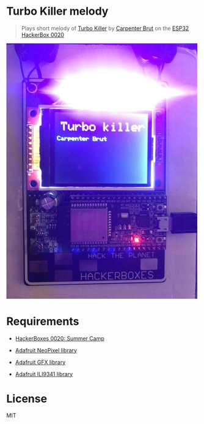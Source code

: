# Turbo Killer melody

> Plays short melody of [Turbo Killer](https://www.youtube.com/watch?v=wy9r2qeouiQ) by [Carpenter Brut](https://en.wikipedia.org/wiki/Carpenter_Brut) on the [ESP32 HackerBox 0020](https://www.instructables.com/id/HackerBoxes-0020-Summer-Camp/)

<img src="https://github.com/miguelmota/esp32-turbo-killer/blob/master/screenshot.jpg?raw=true" width="500">



# Requirements

- [HackerBoxes 0020: Summer Camp](https://www.instructables.com/id/HackerBoxes-0020-Summer-Camp/)

- [Adafruit NeoPixel library](https://github.com/adafruit/Adafruit_NeoPixel)

- [Adafruit GFX library](https://github.com/adafruit/Adafruit-GFX-Library)

- [Adafruit ILI9341 library](https://github.com/adafruit/Adafruit_ILI9341)

# License

MIT